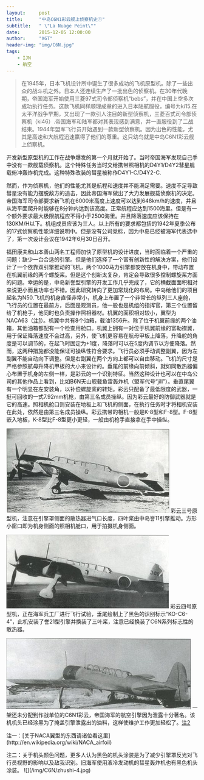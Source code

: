 ```yaml
---
layout:     post
title:      "中岛C6N1彩云舰上侦察机史①"
subtitle:   " \"La Nuage Peint\""
date:       2015-12-05 12:00:00
author:     "XGT"
header-img: "img/C6N.jpg"
tags:
    - IJN
    - 航空
---
```



> 在1945年，日本飞机设计所中诞生了很多成功的飞机原型机。除了一些出众的战斗机之外。日本人还连续生产了一批出色的侦察机。在30年代晚期，帝国海军开始使用三菱97式司令部侦察机“bebs”，并在中国上空多次成功执行任务。这款飞机同样顺理成章的进入日本陆航服役，编号为ki15.在太平洋战争早期，又出现了一款引人注目的新型侦察机，三菱百式司令部侦察机（ki46）.帝国海军和陆军都对其表现感到满意，并一直服役到了二战结束。1944年盟军飞行员开始遇到一款新型侦察机。因为出色的性能，尤其是高速和大航程迅速赢得了他们的尊重。这只幼鸟就是中岛C6N1彩云舰上侦察机。

开发新型原型机的工作在战争爆发的第一个月就开始了。当时帝国海军发现自己手中没有一款舰载侦察机。这个特殊任务当时交给携带照相机的D4Y1/D4Y2彗星舰载俯冲轰炸机完成。这种特殊改装的彗星被称作D4Y1-C/D4Y2-C.

然而，作为侦察机，他们的性能尤其是航程和速度并不能满足需要。速度不足导致彗星没有能力摆脱敌方的追击，因此帝国海军做出了大力发展舰载侦察机的决定。
帝国海军司令部要求新飞机在6000米高度上速度可以达到648km/h的速度，并且从海平面爬升时能够在8分钟内达到该高度。正常航程应达到1500海里。但是有一个额外要求最大极限航程应不得小于2500海里。并且降落速度应该保持在130KM/H以下。机组成员应该为三人。以上所有的要求都包括的1942年夏季公布的17式侦察机性能详细说明中。但是没有公司竞标，因为中岛已经被海军代表选中了，第一次设计会议在1942年6月30日召开。

福田康夫和山本善山两名工程师加快了原型机的设计进度，当时面临着一个严重的问题：缺少一台合适的引擎。但是他们选择了一个富有创新性的解决方案，他们设计了一个依靠双引擎推动的飞机，两个1000马力引擎都安放在机身中，带动布置在机翼前缘的两个螺旋桨。但是这个创新太复杂，肯定会导致很多控制螺旋桨方面的问题。幸运的是，中岛新誉型引擎的开发工作几乎完成了，它的横截面面积相对来说更小而且功率也不错。因此研究转向了更加常规化的布局。中岛给他们的项目起名为N50.飞机的机身直径非常小，机身上布置了一个非常长的纵列三人座舱，飞行员的位置在最前方，后面是观测员，他一般也是机组的指挥官，第三个位置留给了机枪手，他同时也负责操作照相器材。机翼的面积相对较小，翼型为NACA63（[注1](#z1)）。机翼中共有8个油箱，载油1356升。除了位于机翼前缘的两个油箱，其他油箱都配有一个检查用舱口。机翼上拥有一对位于机翼前缘的富勒襟翼，用于保证降落速度不会过高，另外，使飞机更容易在航母甲板上降落。升降舵的角度是可以调节的，在起飞时固定为+1度，降落时可以在5度内调节以方便降落。然而，这两种措施都没能保证可操纵性符合要求。飞行员必须手动调整副翼，因为左副翼不能自动向下调整。但是右副翼在两个方向上都可以自由移动。飞机的尺寸是严格参照航母升降机甲板的大小来设计的。垂尾的前缘向前倾斜，就如同散热器偏心布置于机身的左侧一样，是彩云的一个识别特征。当然这种设计也可以在中岛公司的其他作品上看到，比如B6N天山舰载鱼雷轰炸机（盟军代号“jill”）。垂直尾翼有一个明显在左安装角，以补偿螺旋桨的转矩。彩云只配备了最低限度的武器，一挺可回收的一式7.92mm机枪，由第三名成员操纵。因为彩云最好的防御武器就是它的高速。照相机舱口则安装在地板上和飞机的侧面，在执行任务时才将相机安装在此处，依然是由第三名成员操纵。彩云携带的相机一般是K-8型和F-8型。F-8型嵌入地板，K-8型比F-8型更小更轻，一般由机枪手直接拿在手中操纵。


![](/img/C6N/zhushi-1.jpg)
彩云三号原型机，注意在引擎罩侧面的散热器进气口长度，四叶桨由中岛誉11引擎推动。方形小窗口即为机身侧面的照相机舱口，用于拍摄机身侧面。


![](/img/C6N/zhushi-2.jpg)
彩云四号原型机，正在海军兵工厂进行飞行试验，垂尾绘制上了黑色的识别标示“KO-C6-4”，此机安装了誉21型引擎并换装了三叶桨，注意已经换装了C6N系列标志性的散热器。


![](/img/C6N/zhushi-3.jpg)
一架还未分配到作战单位的C6N1彩云，帝国海军的航空引擎因为泄露十分著名。该机机头已经涂黑为了掩盖引擎泄露出的油料，这样使维护工作更加轻松了。[注2](#z2)




<p id="z1"></p>
注一：[关于NACA翼型的东西请诸位看这里](http://en.wikipedia.org/wiki/NACA_airfoil)
<p id="z2"></p>
注二：关于机头颜色问题，更多人认为黑色的机头涂装是为了减少引擎罩反光对飞行员视野的影响以及敌我识别。旧海军使用液冷发动机的彗星轰炸机也有黑色机头涂装。
![](/img/C6N/zhushi-4.jpg)